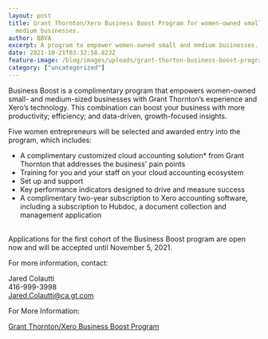 ```yaml
---
layout: post
title: Grant Thornton/Xero Business Boost Program for women-owned small and
  medium businesses.
author: BBVA
excerpt: A program to empower women-owned small and medium businesses.
date: 2021-10-21T03:32:58.823Z
feature-image: /blog/images/uploads/grant-thorton-business-boost-program.jpg
category: ["uncategorized"]
---
```

Business Boost is a complimentary program that empowers women-owned small- and medium-sized businesses with Grant Thornton’s experience and Xero’s technology. This combination can boost your business with more productivity; efficiency; and data-driven, growth-focused insights.



Five women entrepreneurs will be selected and awarded entry into the program, which includes:

* A complimentary customized cloud accounting solution* from Grant Thornton that addresses the business' pain points
* Training for you and your staff on your cloud accounting ecosystem
* Set up and support
* Key performance indicators designed to drive and measure success
* A complimentary two-year subscription to Xero accounting software, including a subscription to Hubdoc, a document collection and management application

\
Applications for the first cohort of the Business Boost program are open now and will be accepted until November 5, 2021. 

For more information, contact:

Jared Colautti\
416-999-3998\
Jared.Colautti@ca.gt.com



For More Information:

[Grant Thornton/Xero Business Boost Program](https://www.grantthornton.ca/campaign/business-boost/)